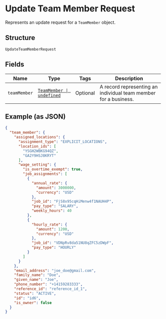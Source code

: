 <!-- Optimized: 2025-10-06 -->
<!-- RPM: 1.7.2.1.1.7.2.1_update-team-member-request_20251006 -->
<!-- Session: E2E RPM DNA Application -->
<!-- AOM: RND (Reggie & Dro) -->
<!-- COI: CULTURE -->
<!-- RPM: HIGH -->
<!-- ACTION: BUILD -->


# Update Team Member Request

Represents an update request for a `TeamMember` object.

## Structure

`UpdateTeamMemberRequest`

## Fields

| Name | Type | Tags | Description |
|  --- | --- | --- | --- |
| `teamMember` | [`TeamMember \| undefined`](../../doc/models/team-member.md) | Optional | A record representing an individual team member for a business. |

## Example (as JSON)

```json
{
  "team_member": {
    "assigned_locations": {
      "assignment_type": "EXPLICIT_LOCATIONS",
      "location_ids": [
        "YSGH2WBKG94QZ",
        "GA2Y9HSJ8KRYT"
      ],
      "wage_setting": {
        "is_overtime_exempt": true,
        "job_assignments": [
          {
            "annual_rate": {
              "amount": 3000000,
              "currency": "USD"
            },
            "job_id": "FjS8x95cqHiMenw4f1NAUH4P",
            "pay_type": "SALARY",
            "weekly_hours": 40
          },
          {
            "hourly_rate": {
              "amount": 1200,
              "currency": "USD"
            },
            "job_id": "VDNpRv8da51NU8qZFC5zDWpF",
            "pay_type": "HOURLY"
          }
        ]
      }
    },
    "email_address": "joe_doe@gmail.com",
    "family_name": "Doe",
    "given_name": "Joe",
    "phone_number": "+14159283333",
    "reference_id": "reference_id_1",
    "status": "ACTIVE",
    "id": "id6",
    "is_owner": false
  }
}
```
